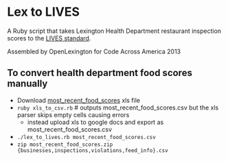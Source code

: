 # Lex to LIVES

A Ruby script that takes Lexington Health Department restaurant inspection
scores to the [LIVES standard](http://www.yelp.com/healthscores).

Assembled by OpenLexington for Code Across America 2013

## To convert health department food scores manually
* Download [most_recent_food_scores](http://www.lexingtonhealthdepartment.org/Portals/0/environmental%20health/most_recent_food_scores.xls) xls file
* `ruby xls_to_csv.rb` # outputs most_recent_food_scores.csv but the xls parser skips empty cells causing errors
  * instead upload xls to google docs and export as most_recent_food_scores.csv
* `./lex_to_lives.rb most_recent_food_scores.csv`
* `zip most_recent_food_scores.zip {businesses,inspections,violations,feed_info}.csv`
